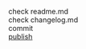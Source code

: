 check readme.md  
check changelog.md  
commit  
[publish](https://code.visualstudio.com/api/working-with-extensions/publishing-extension)